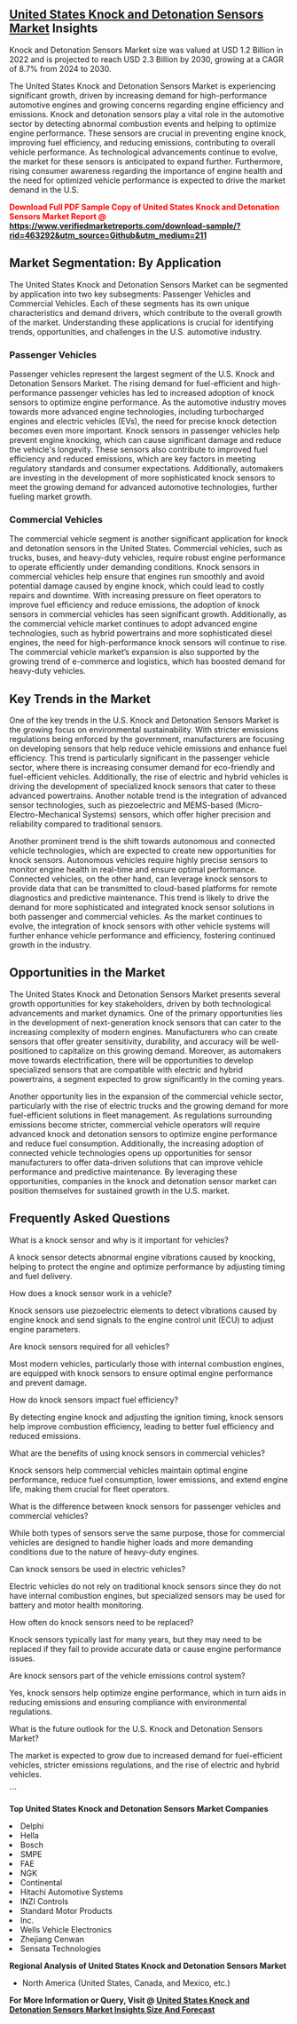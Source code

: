 <h2><a href="https://www.verifiedmarketreports.com/download-sample/?rid=463292&amp;utm_source=Github&amp;utm_medium=211" target="_blank">United States Knock and Detonation Sensors Market</a> Insights</h2><p>Knock and Detonation Sensors Market size was valued at USD 1.2 Billion in 2022 and is projected to reach USD 2.3 Billion by 2030, growing at a CAGR of 8.7% from 2024 to 2030.</p><p><p>The United States Knock and Detonation Sensors Market is experiencing significant growth, driven by increasing demand for high-performance automotive engines and growing concerns regarding engine efficiency and emissions. Knock and detonation sensors play a vital role in the automotive sector by detecting abnormal combustion events and helping to optimize engine performance. These sensors are crucial in preventing engine knock, improving fuel efficiency, and reducing emissions, contributing to overall vehicle performance. As technological advancements continue to evolve, the market for these sensors is anticipated to expand further. Furthermore, rising consumer awareness regarding the importance of engine health and the need for optimized vehicle performance is expected to drive the market demand in the U.S.</p><p><strong><p><span class=""><span style="color: #ff0000;"><strong>Download Full PDF Sample Copy of United States Knock and Detonation Sensors Market Report</strong> @ </span><a href="https://www.verifiedmarketreports.com/download-sample/?rid=463292&amp;utm_source=Github&amp;utm_medium=211" target="_blank">https://www.verifiedmarketreports.com/download-sample/?rid=463292&amp;utm_source=Github&amp;utm_medium=211</a></span></p></strong></p><h2>Market Segmentation: By Application</h2><p>The United States Knock and Detonation Sensors Market can be segmented by application into two key subsegments: Passenger Vehicles and Commercial Vehicles. Each of these segments has its own unique characteristics and demand drivers, which contribute to the overall growth of the market. Understanding these applications is crucial for identifying trends, opportunities, and challenges in the U.S. automotive industry.</p><h3>Passenger Vehicles</h3><p>Passenger vehicles represent the largest segment of the U.S. Knock and Detonation Sensors Market. The rising demand for fuel-efficient and high-performance passenger vehicles has led to increased adoption of knock sensors to optimize engine performance. As the automotive industry moves towards more advanced engine technologies, including turbocharged engines and electric vehicles (EVs), the need for precise knock detection becomes even more important. Knock sensors in passenger vehicles help prevent engine knocking, which can cause significant damage and reduce the vehicle's longevity. These sensors also contribute to improved fuel efficiency and reduced emissions, which are key factors in meeting regulatory standards and consumer expectations. Additionally, automakers are investing in the development of more sophisticated knock sensors to meet the growing demand for advanced automotive technologies, further fueling market growth.</p><h3>Commercial Vehicles</h3><p>The commercial vehicle segment is another significant application for knock and detonation sensors in the United States. Commercial vehicles, such as trucks, buses, and heavy-duty vehicles, require robust engine performance to operate efficiently under demanding conditions. Knock sensors in commercial vehicles help ensure that engines run smoothly and avoid potential damage caused by engine knock, which could lead to costly repairs and downtime. With increasing pressure on fleet operators to improve fuel efficiency and reduce emissions, the adoption of knock sensors in commercial vehicles has seen significant growth. Additionally, as the commercial vehicle market continues to adopt advanced engine technologies, such as hybrid powertrains and more sophisticated diesel engines, the need for high-performance knock sensors will continue to rise. The commercial vehicle market’s expansion is also supported by the growing trend of e-commerce and logistics, which has boosted demand for heavy-duty vehicles.</p><h2>Key Trends in the Market</h2><p>One of the key trends in the U.S. Knock and Detonation Sensors Market is the growing focus on environmental sustainability. With stricter emissions regulations being enforced by the government, manufacturers are focusing on developing sensors that help reduce vehicle emissions and enhance fuel efficiency. This trend is particularly significant in the passenger vehicle sector, where there is increasing consumer demand for eco-friendly and fuel-efficient vehicles. Additionally, the rise of electric and hybrid vehicles is driving the development of specialized knock sensors that cater to these advanced powertrains. Another notable trend is the integration of advanced sensor technologies, such as piezoelectric and MEMS-based (Micro-Electro-Mechanical Systems) sensors, which offer higher precision and reliability compared to traditional sensors.</p><p>Another prominent trend is the shift towards autonomous and connected vehicle technologies, which are expected to create new opportunities for knock sensors. Autonomous vehicles require highly precise sensors to monitor engine health in real-time and ensure optimal performance. Connected vehicles, on the other hand, can leverage knock sensors to provide data that can be transmitted to cloud-based platforms for remote diagnostics and predictive maintenance. This trend is likely to drive the demand for more sophisticated and integrated knock sensor solutions in both passenger and commercial vehicles. As the market continues to evolve, the integration of knock sensors with other vehicle systems will further enhance vehicle performance and efficiency, fostering continued growth in the industry.</p><h2>Opportunities in the Market</h2><p>The United States Knock and Detonation Sensors Market presents several growth opportunities for key stakeholders, driven by both technological advancements and market dynamics. One of the primary opportunities lies in the development of next-generation knock sensors that can cater to the increasing complexity of modern engines. Manufacturers who can create sensors that offer greater sensitivity, durability, and accuracy will be well-positioned to capitalize on this growing demand. Moreover, as automakers move towards electrification, there will be opportunities to develop specialized sensors that are compatible with electric and hybrid powertrains, a segment expected to grow significantly in the coming years.</p><p>Another opportunity lies in the expansion of the commercial vehicle sector, particularly with the rise of electric trucks and the growing demand for more fuel-efficient solutions in fleet management. As regulations surrounding emissions become stricter, commercial vehicle operators will require advanced knock and detonation sensors to optimize engine performance and reduce fuel consumption. Additionally, the increasing adoption of connected vehicle technologies opens up opportunities for sensor manufacturers to offer data-driven solutions that can improve vehicle performance and predictive maintenance. By leveraging these opportunities, companies in the knock and detonation sensor market can position themselves for sustained growth in the U.S. market.</p><h2>Frequently Asked Questions</h2><p>What is a knock sensor and why is it important for vehicles?</p><p>A knock sensor detects abnormal engine vibrations caused by knocking, helping to protect the engine and optimize performance by adjusting timing and fuel delivery.</p><p>How does a knock sensor work in a vehicle?</p><p>Knock sensors use piezoelectric elements to detect vibrations caused by engine knock and send signals to the engine control unit (ECU) to adjust engine parameters.</p><p>Are knock sensors required for all vehicles?</p><p>Most modern vehicles, particularly those with internal combustion engines, are equipped with knock sensors to ensure optimal engine performance and prevent damage.</p><p>How do knock sensors impact fuel efficiency?</p><p>By detecting engine knock and adjusting the ignition timing, knock sensors help improve combustion efficiency, leading to better fuel efficiency and reduced emissions.</p><p>What are the benefits of using knock sensors in commercial vehicles?</p><p>Knock sensors help commercial vehicles maintain optimal engine performance, reduce fuel consumption, lower emissions, and extend engine life, making them crucial for fleet operators.</p><p>What is the difference between knock sensors for passenger vehicles and commercial vehicles?</p><p>While both types of sensors serve the same purpose, those for commercial vehicles are designed to handle higher loads and more demanding conditions due to the nature of heavy-duty engines.</p><p>Can knock sensors be used in electric vehicles?</p><p>Electric vehicles do not rely on traditional knock sensors since they do not have internal combustion engines, but specialized sensors may be used for battery and motor health monitoring.</p><p>How often do knock sensors need to be replaced?</p><p>Knock sensors typically last for many years, but they may need to be replaced if they fail to provide accurate data or cause engine performance issues.</p><p>Are knock sensors part of the vehicle emissions control system?</p><p>Yes, knock sensors help optimize engine performance, which in turn aids in reducing emissions and ensuring compliance with environmental regulations.</p><p>What is the future outlook for the U.S. Knock and Detonation Sensors Market?</p><p>The market is expected to grow due to increased demand for fuel-efficient vehicles, stricter emissions regulations, and the rise of electric and hybrid vehicles.</p>```</p><p><strong>Top United States Knock and Detonation Sensors Market Companies</strong></p><div data-test-id=""><p><li>Delphi</li><li> Hella</li><li> Bosch</li><li> SMPE</li><li> FAE</li><li> NGK</li><li> Continental</li><li> Hitachi Automotive Systems</li><li> INZI Controls</li><li> Standard Motor Products</li><li> Inc.</li><li> Wells Vehicle Electronics</li><li> Zhejiang Cenwan</li><li> Sensata Technologies</li></p><div><strong>Regional Analysis of&nbsp;United States Knock and Detonation Sensors Market</strong></div><ul><li dir="ltr"><p dir="ltr">North America&nbsp;(United States, Canada, and Mexico, etc.)</p></li></ul><p><strong>For More Information or Query, Visit @&nbsp;</strong><strong><a href="https://www.verifiedmarketreports.com/product/knock-and-detonation-sensors-market/?utm_source=Github&amp;utm_medium=211" target="_blank">United States Knock and Detonation Sensors Market Insights Size And Forecast</a></strong></p></div>
